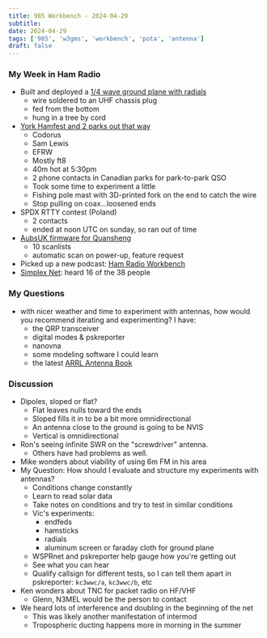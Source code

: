 ```yaml
---
title: 985 Workbench - 2024-04-29
subtitle:
date: 2024-04-29
tags: ['985', 'w3gms', 'workbench', 'pota', 'antenna']
draft: false
---
```


### My Week in Ham Radio

- Built and deployed a 
    [1/4 wave ground plane with radials](/post/2024-04-24-quarter-wave-ground-plane-antenna/)
  - wire soldered to an UHF chassis plug
  - fed from the bottom
  - hung in a tree by cord
- [York Hamfest and 2 parks out that way](/post/2024-04-27-york-hamfest-pota/)
  - Codorus
  - Sam Lewis
  - EFRW
  - Mostly ft8
  - 40m hot at 5:30pm
  - 2 phone contacts in Canadian parks for park-to-park QSO
  - Took some time to experiment a little
  - Fishing pole mast with 3D-printed fork
    on the end to catch the wire
  - Stop pulling on coax...loosened ends
- SPDX RTTY contest (Poland)
  - 2 contacts
  - ended at noon UTC on sunday, so ran out of time
- [AubsUK firmware for Quansheng](/post/2024-04-23-aubs-firmware/)
  - 10 scanlists
  - automatic scan on power-up, feature request
- Picked up a new podcast:
  [Ham Radio Workbench](https://www.hamradioworkbench.com/)
- [Simplex Net](https://simplexradio.net/):
  heard 16 of the 38 people
### My Questions
- with nicer weather and time to experiment with antennas,
  how would you recommend iterating and experimenting?
  I have:
  - the QRP transceiver
  - digital modes & pskreporter
  - nanovna
  - some modeling software I could learn
  - the latest [ARRL Antenna Book](https://www.arrl.org/arrl-antenna-book)
### Discussion
- Dipoles, sloped or flat?
  - Flat leaves nulls toward the ends
  - Sloped fills it in to be a bit more omnidirectional
  - An antenna close to the ground is going to be NVIS
  - Vertical is omnidirectional
- Ron's seeing infinite SWR on the "screwdriver" antenna.
  - Others have had problems as well.
- Mike wonders about viability of using 6m FM in his area
- My Question:
  How should I evaluate and structure
  my experiments with antennas?
  - Conditions change constantly
  - Learn to read solar data
  - Take notes on conditions and try to test in similar conditions
  - Vic's experiments:
    - endfeds
    - hamsticks
    - radials
    - aluminum screen or faraday cloth for ground plane
  - WSPRnet and pskreporter help gauge how you're getting out
  - See what you can hear
  - Qualify callsign for different tests, so I can tell them apart
    in pskreporter: `kc3wwc/a`, `kc3wwc/b`, etc
- Ken wonders about TNC for packet radio on HF/VHF
  - Glenn, N3MEL would be the person to contact
- We heard lots of interference and doubling in the beginning of the net
  - This was likely another manifestation of intermod
  - Tropospheric ducting happens more in morning in the summer

<!--more-->
